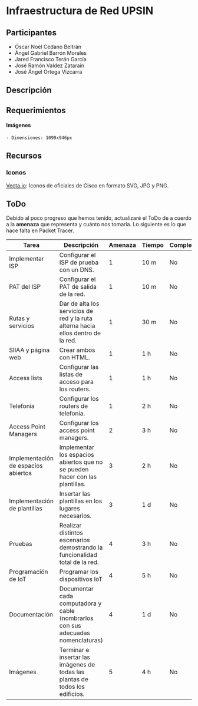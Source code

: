 # Infraestructura de Red UPSIN

## Participantes

- Óscar Noel Cedano Beltrán
- Ángel Gabriel Barrón Morales
- Jared Francisco Terán García
- José Ramón Valdez Zatarain
- José Ángel Ortega Vizcarra

## Descripción
## Requerimientos
#### Imágenes
    - Dimensiones: 1099x946px

## Recursos

### Iconos

 [Vecta.io](https://vecta.io/symbols/category/cisco): Iconos de oficiales de Cisco en formato SVG, JPG y PNG. 

## ToDo
Debido al poco progreso que hemos tenido, actualizaré el ToDo de a cuerdo a la <strong>amenaza</strong> que representa y cuánto nos tomaría.
Lo siguiente es lo que hace falta en Packet Tracer.

|Tarea                              |Descripción                                                                     |Amenaza|Tiempo|Completado|
|-----------------------------------|--------------------------------------------------------------------------------|-------|------|----------|
|Implementar ISP                    |Configurar el ISP de prueba con un DNS.                                         |1      |10 m  |No        |
|PAT del ISP                        |Configurar el PAT de salida de la red.                                          |1      |10 m  |No        |
|Rutas y servicios                  |Dar de alta los servicios de red y la ruta alterna hacia ellos dentro de la red.|1      |30 m  |No        |
|SIIAA y página web                 |Crear ambos con HTML.                                                           |1      |1 h   |No        |
|Access lists                       |Configurar las listas de acceso para los routers.                               |1      |1 h   |No        |
|Telefonía                          |Configurar los routers de telefonía.                                            |1      |2 h   |No        |
|Access Point Managers              |Configurar los access point managers.                                           |2      |3 h   |No        |
|Implementación de espacios abiertos|Implementar los espacios abiertos que no se pueden hacer con las plantillas.    |3      |2 h   |No        |
|Implementación de plantillas       |Insertar las plantillas en los lugares necesarios.                              |3      |1 d   |No        |
|Pruebas                            |Realizar distintos escenarios demostrando la funcionalidad total de la red.     |4      |3 h   |No        |
|Programación de IoT                |Programar los dispositivos IoT                                                  |4      |5 h   |No        |
|Documentación                      |Documentar cada computadora y cable (nombrarlos con sus adecuadas nomenclaturas)|4      |1 d   |No        |
|Imágenes                           |Terminar e insertar las imágenes de todas las plantas de todos los edificios.   |5      |4 h   |No        |